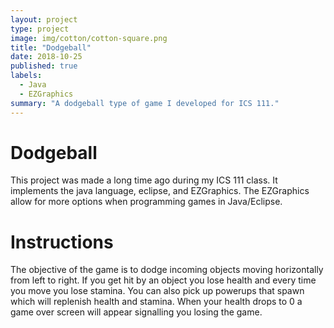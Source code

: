 ```yaml
---
layout: project
type: project
image: img/cotton/cotton-square.png
title: "Dodgeball"
date: 2018-10-25
published: true
labels:
  - Java
  - EZGraphics
summary: "A dodgeball type of game I developed for ICS 111."
---
```




# Dodgeball
This project was made a long time ago during my ICS 111 class.  It implements the java language, eclipse, and EZGraphics.  The EZGraphics allow for more options when programming games in Java/Eclipse.  

# Instructions
The objective of the game is to dodge incoming objects moving horizontally from left to right.  If you get hit by an object you lose health and every time you move you lose stamina.  You can also pick up powerups that spawn which will replenish health and stamina.  When your health drops to 0 a game over screen will appear signalling you losing the game.
